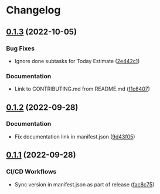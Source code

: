 # Changelog

## [0.1.3](https://github.com/ustuehler/home-assistant-amazing-marvin/compare/v0.1.2...v0.1.3) (2022-10-05)


### Bug Fixes

* Ignore done subtasks for Today Estimate ([2e442c1](https://github.com/ustuehler/home-assistant-amazing-marvin/commit/2e442c1f4b396fa5e4a43465b659370fbc220560))


### Documentation

* Link to CONTRIBUTING.md from README.md ([f1c6407](https://github.com/ustuehler/home-assistant-amazing-marvin/commit/f1c6407d06595ee13c1bf045b380190a6b1422bc))

## [0.1.2](https://github.com/ustuehler/home-assistant-amazing-marvin/compare/v0.1.1...v0.1.2) (2022-09-28)


### Documentation

* Fix documentation link in manifest.json ([9d43f05](https://github.com/ustuehler/home-assistant-amazing-marvin/commit/9d43f051c4a7e776d9ebe77f80c208fd4d03cf58))

## [0.1.1](https://github.com/ustuehler/home-assistant-amazing-marvin/compare/v0.1.0...v0.1.1) (2022-09-28)


### CI/CD Workflows

* Sync version in manifest.json as part of release ([fac8c75](https://github.com/ustuehler/home-assistant-amazing-marvin/commit/fac8c75d5b2705ff8c452ec23b00ea517c20e532))
